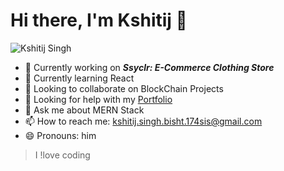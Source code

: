 # Hi there, I'm Kshitij 👋

![Kshitij Singh](https://github.com/Hailex798/Hailex798/assets/92592101/af2520a8-21b4-4cb6-b4d4-97a5148121d8)
- 🔭 Currently working on ***Ssyclr: E-Commerce Clothing Store***
- 🌱 Currently learning React
- 👯 Looking to collaborate on BlockChain Projects
- 🤔 Looking for help with my [Portfolio](https://kshitijsinghbisht.netlify.app/)
- 💬 Ask me about MERN Stack
- 📫 How to reach me: kshitij.singh.bisht.174sis@gmail.com
- 😄 Pronouns: him

> I !love coding
